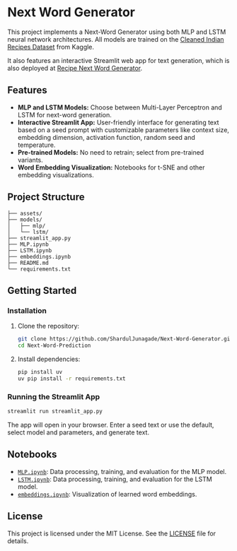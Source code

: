 # Next Word Generator

This project implements a Next-Word Generator using both MLP and LSTM neural network architectures. All models are trained on the [Cleaned Indian Recipes Dataset](https://www.kaggle.com/datasets/sooryaprakash12/cleaned-indian-recipes-dataset) from Kaggle. 

It also features an interactive Streamlit web app for text generation, which is also deployed at [Recipe Next Word Generator](https://recipe-next-word-generator.streamlit.app/).

## Features
- **MLP and LSTM Models:** Choose between Multi-Layer Perceptron and LSTM for next-word generation.
- **Interactive Streamlit App:** User-friendly interface for generating text based on a seed prompt with customizable parameters like context size, embedding dimension, activation function, random seed and temperature.
- **Pre-trained Models:** No need to retrain; select from pre-trained variants.
- **Word Embedding Visualization:** Notebooks for t-SNE and other embedding visualizations.




## Project Structure

```
├── assets/
├── models/
│   ├── mlp/
│   └── lstm/
├── streamlit_app.py
├── MLP.ipynb
├── LSTM.ipynb
├── embeddings.ipynb
├── README.md
└── requirements.txt
```

## Getting Started


### Installation
1. Clone the repository:
   ```bash
   git clone https://github.com/ShardulJunagade/Next-Word-Generator.git
   cd Next-Word-Prediction
   ```
2. Install dependencies:
   ```bash
   pip install uv
   uv pip install -r requirements.txt
   ```

### Running the Streamlit App
```bash
streamlit run streamlit_app.py
```
The app will open in your browser. Enter a seed text or use the default, select model and parameters, and generate text.

## Notebooks
- [`MLP.ipynb`](./MLP.ipynb): Data processing, training, and evaluation for the MLP model.
- [`LSTM.ipynb`](./LSTM.ipynb): Data processing, training, and evaluation for the LSTM model.
- [`embeddings.ipynb`](./embeddings.ipynb): Visualization of learned word embeddings.



## License

This project is licensed under the MIT License. See the [LICENSE](LICENSE) file for details.